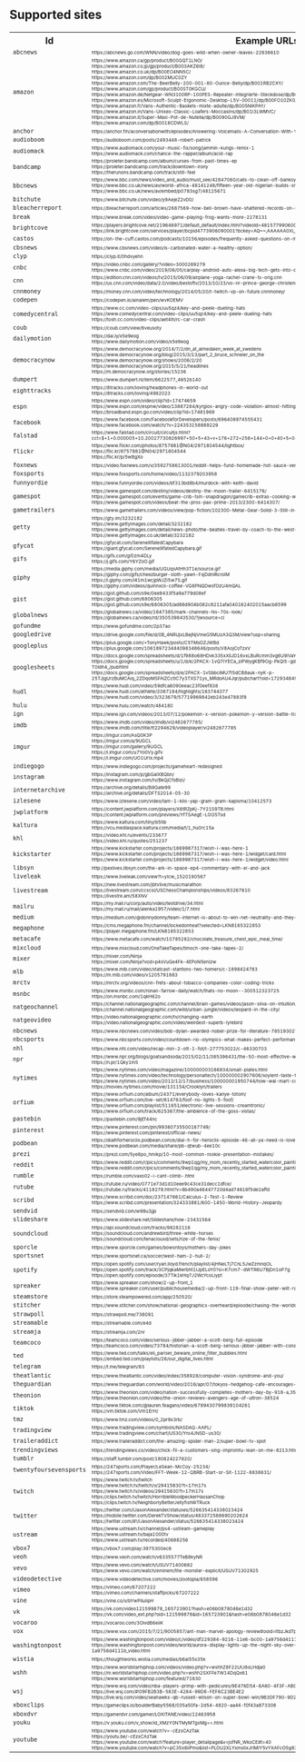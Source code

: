 <h2>Supported sites</h2>

<table>
	<tr>
		<th>Id</th>
		<th>Example URLs</th>
	</tr>
	<tr title="ABC News" id="abcnews">
		<td style="font-size:75%"><code>abcnews</code></td>
		<td style="font-size:50%">https://abcnews.go.com/WNN/video/dog-goes-wild-when-owner-leaves-22936610</td>
	</tr>
	<tr title="Amazon Product" id="amazon">
		<td style="font-size:75%"><code>amazon</code></td>
		<td style="font-size:50%">https://www.amazon.ca/gp/product/B00GQT1LNO/<br/>https://www.amazon.co.jp/gp/product/B003AKZ6I8/<br/>https://www.amazon.co.uk/dp/B00EO4NN5C/<br/>https://www.amazon.com/dp/B002MUC0ZY<br/>https://www.amazon.com/The-BeerBelly-200-001-80-Ounce-Belly/dp/B001RB2CXY/<br/>https://www.amazon.com/gp/product/B00ST0KGCU/<br/>https://www.amazon.de/Netgear-WN3100RP-100PES-Repeater-integrierte-Steckdose/dp/B00ET2LTE6/<br/>https://www.amazon.es/Microsoft-Sculpt-Ergonomic-Desktop-L5V-00011/dp/B00FO10ZK0/<br/>https://www.amazon.fr/Vans-Authentic-Baskets-mixte-adulte/dp/B005NIKPAY/<br/>https://www.amazon.in/Vans-Unisex-Classic-Loafers-Moccasins/dp/B01I3LWMVC/<br/>https://www.amazon.it/Super-Maxi-Pot-de-Nutella/dp/B0090GJ8VM/<br/>https://www.amazon.com/dp/B0018CDWLS/</td>
	</tr>
	<tr title="Anchor" id="anchor">
		<td style="font-size:75%"><code>anchor</code></td>
		<td style="font-size:50%">https://anchor.fm/aconversationwith/episodes/Answering-Voicemails-A-Conversation-With-You--2-e6e7lg</td>
	</tr>
	<tr title="Audioboom" id="audioboom">
		<td style="font-size:75%"><code>audioboom</code></td>
		<td style="font-size:50%">https://audioboom.com/posts/2493448-robert-patrick</td>
	</tr>
	<tr title="Audiomack" id="audiomack">
		<td style="font-size:75%"><code>audiomack</code></td>
		<td style="font-size:50%">https://www.audiomack.com/your-music-fix/song/jammin-kungs-remix-1<br/>https://www.audiomack.com/chance-the-rapper/album/acid-rap</td>
	</tr>
	<tr title="Bandcamp" id="bandcamp">
		<td style="font-size:75%"><code>bandcamp</code></td>
		<td style="font-size:50%">https://proleter.bandcamp.com/album/curses-from-past-times-ep<br/>https://proleter.bandcamp.com/track/downtown-irony<br/>https://therunons.bandcamp.com/track/still-feel</td>
	</tr>
	<tr title="BBC News" id="bbcnews">
		<td style="font-size:75%"><code>bbcnews</code></td>
		<td style="font-size:50%">https://www.bbc.com/news/video_and_audio/must_see/42847060/calls-to-clean-off-banksy-mural-in-hull<br/>https://www.bbc.co.uk/news/av/world-africa-48141248/fifteen-year-old-nigerian-builds-small-scale-construction-machines<br/>https://www.bbc.co.uk/news/av/embed/p0783sg7/48125671</td>
	</tr>
	<tr title="BitChute" id="bitchute">
		<td style="font-size:75%"><code>bitchute</code></td>
		<td style="font-size:50%">https://www.bitchute.com/video/y9AejeZ2vD0/</td>
	</tr>
	<tr title="Bleacher Report videos" id="bleacherreport">
		<td style="font-size:75%"><code>bleacherreport</code></td>
		<td style="font-size:50%">https://bleacherreport.com/articles/2687569-how-bell-brown-have-shattered-records-on-steelers-historic-playoff-run</td>
	</tr>
	<tr title="Break" id="break">
		<td style="font-size:75%"><code>break</code></td>
		<td style="font-size:50%">https://www.break.com/video/video-game-playing-frog-wants-more-2278131</td>
	</tr>
	<tr title="Brightcove" id="brightcove">
		<td style="font-size:75%"><code>brightcove</code></td>
		<td style="font-size:50%">https://players.brightcove.net/219646971/default_default/index.html?videoId=4815779906001<br/>https://link.brightcove.com/services/player/bcpid4773906090001?bckey=AQ~~,AAAAAA0Xi_s~,r1xMuE8k5Nyz5IyYc0Hzhl5eZ5cEEvlm&amp;bctid=4815779906001</td>
	</tr>
	<tr title="Castos" id="castos">
		<td style="font-size:75%"><code>castos</code></td>
		<td style="font-size:50%">https://on-the-cuff.castos.com/podcasts/10156/episodes/frequently-asked-questions-on-mens-style</td>
	</tr>
	<tr title="CBS News Video" id="cbsnews">
		<td style="font-size:75%"><code>cbsnews</code></td>
		<td style="font-size:50%">https://www.cbsnews.com/video/is-carbonated-water-a-healthy-option/</td>
	</tr>
	<tr title="Clyp" id="clyp">
		<td style="font-size:75%"><code>clyp</code></td>
		<td style="font-size:50%">https://clyp.it/0hdvyehn</td>
	</tr>
	<tr title="CNBC" id="cnbc">
		<td style="font-size:75%"><code>cnbc</code></td>
		<td style="font-size:50%">https://video.cnbc.com/gallery/?video=3000269279<br/>https://www.cnbc.com/video/2019/06/05/carplay-android-auto-alexa-big-tech-gets-into-our-cars.html</td>
	</tr>
	<tr title="CNN" id="cnn">
		<td style="font-size:75%"><code>cnn</code></td>
		<td style="font-size:50%">https://edition.cnn.com/videos/tv/2015/06/09/airplane-yoga-rachel-crane-ts-orig.cnn<br/>https://us.cnn.com/video/data/2.0/video/bestoftv/2013/10/23/vo-nr-prince-george-christening-arrival.cnn.html</td>
	</tr>
	<tr title="CNNMoney" id="cnnmoney">
		<td style="font-size:75%"><code>cnnmoney</code></td>
		<td style="font-size:50%">https://money.cnn.com/video/technology/2014/05/20/t-twitch-vp-on-future.cnnmoney/</td>
	</tr>
	<tr title="CodePen" id="codepen">
		<td style="font-size:75%"><code>codepen</code></td>
		<td style="font-size:50%">https://codepen.io/ainalem/pen/wvKOEMV</td>
	</tr>
	<tr title="Comedy Central" id="comedycentral">
		<td style="font-size:75%"><code>comedycentral</code></td>
		<td style="font-size:50%">https://www.cc.com/video-clips/uu5qz4/key-and-peele-dueling-hats<br/>https://www.comedycentral.com/video-clips/uu5qz4/key-and-peele-dueling-hats<br/>https://tosh.cc.com/video-clips/aet4lh/rc-car-crash</td>
	</tr>
	<tr title="Coub" id="coub">
		<td style="font-size:75%"><code>coub</code></td>
		<td style="font-size:50%">https://coub.com/view/6veusoty</td>
	</tr>
	<tr title="Dailymotion" id="dailymotion">
		<td style="font-size:75%"><code>dailymotion</code></td>
		<td style="font-size:50%">https://dai.ly/x5e9eog<br/>https://www.dailymotion.com/video/x5e9eog</td>
	</tr>
	<tr title="Democracy Now!" id="democracynow">
		<td style="font-size:75%"><code>democracynow</code></td>
		<td style="font-size:50%">https://www.democracynow.org/2014/7/2/dn_at_almedalen_week_at_swedens<br/>https://www.democracynow.org/blog/2015/3/13/part_2_bruce_schneier_on_the<br/>https://www.democracynow.org/shows/2006/2/20<br/>https://www.democracynow.org/2015/5/21/headlines<br/>https://m.democracynow.org/stories/15236</td>
	</tr>
	<tr title="dumpert" id="dumpert">
		<td style="font-size:75%"><code>dumpert</code></td>
		<td style="font-size:50%">https://www.dumpert.nl/item/6622577_4652b140</td>
	</tr>
	<tr title="8tracks" id="eighttracks">
		<td style="font-size:75%"><code>eighttracks</code></td>
		<td style="font-size:50%">https://8tracks.com/lovinq/headphones-in-world-out<br/>https://8tracks.com/lovinq/4982023</td>
	</tr>
	<tr title="ESPN" id="espn">
		<td style="font-size:75%"><code>espn</code></td>
		<td style="font-size:50%">https://www.espn.com/video/clip?id=17474659<br/>https://www.espn.com/espnw/video/13887284/kyrgios-angry-code-violation-almost-hitting-ref<br/>https://broadband.espn.go.com/video/clip?id=17481969</td>
	</tr>
	<tr title="Facebook" id="facebook">
		<td style="font-size:75%"><code>facebook</code></td>
		<td style="font-size:50%">https://www.facebook.com/FacebookforDevelopers/posts/696408974555431<br/>https://www.facebook.com/watch/?v=224353158889229</td>
	</tr>
	<tr title="Falstad Circuit Simulator" id="falstad">
		<td style="font-size:75%"><code>falstad</code></td>
		<td style="font-size:50%">https://www.falstad.com/circuit/circuitjs.html?cct=$+1+0.000005+10.20027730826997+50+5+43+v+176+272+256+144+0+0+40+5+0+0+0.5+w+176+272+336+272+0+r+336+272+256+144+0+1000</td>
	</tr>
	<tr title="Flickr" id="flickr">
		<td style="font-size:75%"><code>flickr</code></td>
		<td style="font-size:50%">https://www.flickr.com/photos/8757881@N04/2971804544/lightbox/<br/>https://flic.kr/8757881@N04/2971804544<br/>https://flic.kr/p/5wBgXo</td>
	</tr>
	<tr title="Fox News" id="foxnews">
		<td style="font-size:75%"><code>foxnews</code></td>
		<td style="font-size:50%">https://video.foxnews.com/v/3592758613001/reddit-helps-fund-homemade-hot-sauce-venture/</td>
	</tr>
	<tr title="FOX Sports" id="foxsports">
		<td style="font-size:75%"><code>foxsports</code></td>
		<td style="font-size:50%">https://www.foxsports.com/home/video/1132379203958</td>
	</tr>
	<tr title="Funny or Die" id="funnyordie">
		<td style="font-size:75%"><code>funnyordie</code></td>
		<td style="font-size:50%">https://www.funnyordie.com/videos/bf313bd8b4/murdock-with-keith-david</td>
	</tr>
	<tr title="Gamespot" id="gamespot">
		<td style="font-size:75%"><code>gamespot</code></td>
		<td style="font-size:50%">https://www.gamespot.com/destiny/videos/destiny-the-moon-trailer-6415176/<br/>https://www.gamespot.com/events/game-crib-tsm-snapdragon/gamecrib-extras-cooking-with-dan-dinh-6412922/<br/>https://www.gamespot.com/videos/beat-the-pros-pax-prime-2013/2300-6414307/</td>
	</tr>
	<tr title="GameTrailers" id="gametrailers">
		<td style="font-size:75%"><code>gametrailers</code></td>
		<td style="font-size:50%">https://www.gametrailers.com/videos/view/pop-fiction/102300-Metal-Gear-Solid-3-Still-in-a-Dream</td>
	</tr>
	<tr title="Getty Images" id="getty">
		<td style="font-size:75%"><code>getty</code></td>
		<td style="font-size:50%">https://gty.im/3232182<br/>https://www.gettyimages.com/detail/3232182<br/>https://www.gettyimages.com/detail/news-photo/the-beatles-travel-by-coach-to-the-west-country-for-some-news-photo/3232182<br/>https://www.gettyimages.co.uk/detail/3232182</td>
	</tr>
	<tr title="Gfycat" id="gfycat">
		<td style="font-size:75%"><code>gfycat</code></td>
		<td style="font-size:50%">https://gfycat.com/SereneIllfatedCapybara<br/>https://giant.gfycat.com/SereneIllfatedCapybara.gif</td>
	</tr>
	<tr title="Gifs.com" id="gifs">
		<td style="font-size:75%"><code>gifs</code></td>
		<td style="font-size:50%">https://gifs.com/gif/zm4DLy<br/>https://j.gifs.com/Y6YZoO.gif</td>
	</tr>
	<tr title="GIPHY" id="giphy">
		<td style="font-size:75%"><code>giphy</code></td>
		<td style="font-size:50%">https://media.giphy.com/media/UGUqsAtHh3T1e/source.gif<br/>https://giphy.com/gifs/cheezburger-sloth-yawn-FsjDdnIRcroIM<br/>https://i.giphy.com/l41m1wcjpWJZi5w7S.gif<br/>https://giphy.com/videos/quinnxcii-coffee-VG8PNQDwsfOzU4mQAL</td>
	</tr>
	<tr title="GitHub Gist" id="gist">
		<td style="font-size:75%"><code>gist</code></td>
		<td style="font-size:50%">https://gist.github.com/s9e/0ee8433f5a9a779d08ef<br/>https://gist.github.com/6806305<br/>https://gist.github.com/s9e/6806305/ad88d904b082c8211afa040162402015aacb8599</td>
	</tr>
	<tr title="Global News" id="globalnews">
		<td style="font-size:75%"><code>globalnews</code></td>
		<td style="font-size:50%">https://globalnews.ca/video/1647385/mark-channels-his-70s-look/<br/>https://globalnews.ca/video/rd/350539843530/?jwsource=cl</td>
	</tr>
	<tr title="GoFundMe" id="gofundme">
		<td style="font-size:75%"><code>gofundme</code></td>
		<td style="font-size:50%">https://www.gofundme.com/2p37ao</td>
	</tr>
	<tr title="Google Drive" id="googledrive">
		<td style="font-size:75%"><code>googledrive</code></td>
		<td style="font-size:50%">https://drive.google.com/file/d/0B_4NRUjxLBejNjVmeG5MUzA3Q3M/view?usp=sharing</td>
	</tr>
	<tr title="Google+" id="googleplus">
		<td style="font-size:75%"><code>googleplus</code></td>
		<td style="font-size:50%">https://plus.google.com/+TonyHawk/posts/C5TMsDZJWBd<br/>https://plus.google.com/106189723444098348646/posts/V8AojCoTzxV</td>
	</tr>
	<tr title="Google Sheets" id="googlesheets">
		<td style="font-size:75%"><code>googlesheets</code></td>
		<td style="font-size:50%">https://docs.google.com/spreadsheets/d/1f988o68HDvk335xXllJD16vxLBuRcmm3vg6U9lVaYpA<br/>https://docs.google.com/spreadsheets/u/1/d/e/2PACX-1vQ7iYECa_ziPWygKBf9Og-PkQl5-gdnFRU-jP-z1FyjLfLXMAdRJN1J5Lx31NjnCq5lkRcL-T0Idh4_/pubhtml<br/>https://docs.google.com/spreadsheets/d/e/2PACX-1vSbbciMU7t5dCB8auk-nyK-p-25TJjgUrzBuMCAiq_2ZDqoMSFAlZCctIC7y3TXS71ys_MRdoAU4Jqr/pubchart?oid=1729348495</td>
	</tr>
	<tr title="Hudl" id="hudl">
		<td style="font-size:75%"><code>hudl</code></td>
		<td style="font-size:50%">https://www.hudl.com/video/59dfca6090eeac23f0eef838<br/>https://www.hudl.com/athlete/2067184/highlights/163744377<br/>https://www.hudl.com/video/3/323679/57719969842eb243e47883f8</td>
	</tr>
	<tr title="Hulu" id="hulu">
		<td style="font-size:75%"><code>hulu</code></td>
		<td style="font-size:50%">https://www.hulu.com/watch/484180</td>
	</tr>
	<tr title="IGN" id="ign">
		<td style="font-size:75%"><code>ign</code></td>
		<td style="font-size:50%">https://www.ign.com/videos/2013/07/12/pokemon-x-version-pokemon-y-version-battle-trailer</td>
	</tr>
	<tr title="IMDb" id="imdb">
		<td style="font-size:75%"><code>imdb</code></td>
		<td style="font-size:50%">https://www.imdb.com/video/imdb/vi2482677785/<br/>https://www.imdb.com/title/tt2294629/videoplayer/vi2482677785</td>
	</tr>
	<tr title="Imgur" id="imgur">
		<td style="font-size:75%"><code>imgur</code></td>
		<td style="font-size:50%">https://imgur.com/AsQ0K3P<br/>https://imgur.com/a/9UGCL<br/>https://imgur.com/gallery/9UGCL<br/>https://i.imgur.com/u7Yo0Vy.gifv<br/>https://i.imgur.com/UO1UrIx.mp4</td>
	</tr>
	<tr title="Indiegogo" id="indiegogo">
		<td style="font-size:75%"><code>indiegogo</code></td>
		<td style="font-size:50%">https://www.indiegogo.com/projects/gameheart-redesigned</td>
	</tr>
	<tr title="Instagram" id="instagram">
		<td style="font-size:75%"><code>instagram</code></td>
		<td style="font-size:50%">https://instagram.com/p/gbGaIXBQbn/<br/>https://www.instagram.com/tv/BkQjCfsBIzi/</td>
	</tr>
	<tr title="Internet Archive" id="internetarchive">
		<td style="font-size:75%"><code>internetarchive</code></td>
		<td style="font-size:50%">https://archive.org/details/BillGate99<br/>https://archive.org/details/DFTS2014-05-30</td>
	</tr>
	<tr title="İzlesene" id="izlesene">
		<td style="font-size:75%"><code>izlesene</code></td>
		<td style="font-size:50%">https://www.izlesene.com/video/tam-1-kilo-yap-gram-gram-kapisma/10412573</td>
	</tr>
	<tr title="JW Platform" id="jwplatform">
		<td style="font-size:75%"><code>jwplatform</code></td>
		<td style="font-size:50%">https://content.jwplatform.com/players/X6tRZpKj-7Y21S9TB.html<br/>https://content.jwplatform.com/previews/YfTSAegE-L0l35Tsd</td>
	</tr>
	<tr title="Kaltura" id="kaltura">
		<td style="font-size:75%"><code>kaltura</code></td>
		<td style="font-size:50%">https://www.kaltura.com/tiny/b5tib<br/>https://vcu.mediaspace.kaltura.com/media/t/1_hu0rc15a</td>
	</tr>
	<tr title="Kontinental Hockey League (КХЛ)" id="khl">
		<td style="font-size:75%"><code>khl</code></td>
		<td style="font-size:50%">https://video.khl.ru/events/233677<br/>https://video.khl.ru/quotes/251237</td>
	</tr>
	<tr title="Kickstarter" id="kickstarter">
		<td style="font-size:75%"><code>kickstarter</code></td>
		<td style="font-size:50%">https://www.kickstarter.com/projects/1869987317/wish-i-was-here-1<br/>https://www.kickstarter.com/projects/1869987317/wish-i-was-here-1/widget/card.html<br/>https://www.kickstarter.com/projects/1869987317/wish-i-was-here-1/widget/video.html</td>
	</tr>
	<tr title="Libsyn" id="libsyn">
		<td style="font-size:75%"><code>libsyn</code></td>
		<td style="font-size:50%">http://pexlives.libsyn.com/the-ark-in-space-ep4-commentary-with-el-and-jack</td>
	</tr>
	<tr title="Liveleak" id="liveleak">
		<td style="font-size:75%"><code>liveleak</code></td>
		<td style="font-size:50%">https://www.liveleak.com/view?t=yIcw_1520190567</td>
	</tr>
	<tr title="Livestream" id="livestream">
		<td style="font-size:75%"><code>livestream</code></td>
		<td style="font-size:50%">https://new.livestream.com/jbtvlive/musicmarathon<br/>https://livestream.com/ccscsl/USChessChampionships/videos/83267610<br/>https://livestre.am/58XNV</td>
	</tr>
	<tr title="Mail.Ru" id="mailru">
		<td style="font-size:75%"><code>mailru</code></td>
		<td style="font-size:50%">https://my.mail.ru/corp/auto/video/testdrive/34.html<br/>https://my.mail.ru/mail/alenka1957/video/1/7.html</td>
	</tr>
	<tr title="Medium" id="medium">
		<td style="font-size:75%"><code>medium</code></td>
		<td style="font-size:50%">https://medium.com/@donnydonny/team-internet-is-about-to-win-net-neutrality-and-they-didnt-need-googles-help-e7e2cf9b8a95</td>
	</tr>
	<tr title="Megaphone" id="megaphone">
		<td style="font-size:75%"><code>megaphone</code></td>
		<td style="font-size:50%">https://cms.megaphone.fm/channel/lockedonheat?selected=LKN8165322853<br/>https://player.megaphone.fm/LKN8165322853</td>
	</tr>
	<tr title="Metacafe" id="metacafe">
		<td style="font-size:75%"><code>metacafe</code></td>
		<td style="font-size:50%">https://www.metacafe.com/watch/10785282/chocolate_treasure_chest_epic_meal_time/</td>
	</tr>
	<tr title="Mixcloud" id="mixcloud">
		<td style="font-size:75%"><code>mixcloud</code></td>
		<td style="font-size:50%">https://www.mixcloud.com/OneTakeTapes/timsch-one-take-tapes-2/</td>
	</tr>
	<tr title="Mixer" id="mixer">
		<td style="font-size:75%"><code>mixer</code></td>
		<td style="font-size:50%">https://mixer.com/Ninja<br/>https://mixer.com/Ninja?vod=p4sVuGe4Fk-4EPoN5enIzw</td>
	</tr>
	<tr title="MLB" id="mlb">
		<td style="font-size:75%"><code>mlb</code></td>
		<td style="font-size:50%">https://www.mlb.com/video/statcast-stantons-two-homers/c-1898424783<br/>https://m.mlb.com/video/v1205791883</td>
	</tr>
	<tr title="MRCTV" id="mrctv">
		<td style="font-size:75%"><code>mrctv</code></td>
		<td style="font-size:50%">https://mrctv.org/videos/cnn-frets-about-tobacco-companies-color-coding-tricks</td>
	</tr>
	<tr title="MSNBC" id="msnbc">
		<td style="font-size:75%"><code>msnbc</code></td>
		<td style="font-size:50%">https://www.msnbc.com/ronan-farrow-daily/watch/thats-no-moon--300512323725<br/>https://on.msnbc.com/1qkH62o</td>
	</tr>
	<tr title="National Geographic Channel" id="natgeochannel">
		<td style="font-size:75%"><code>natgeochannel</code></td>
		<td style="font-size:50%">https://channel.nationalgeographic.com/channel/brain-games/videos/jason-silva-on-intuition/<br/>https://channel.nationalgeographic.com/wild/urban-jungle/videos/leopard-in-the-city/</td>
	</tr>
	<tr title="National Geographic Video" id="natgeovideo">
		<td style="font-size:75%"><code>natgeovideo</code></td>
		<td style="font-size:50%">https://video.nationalgeographic.com/tv/changing-earth<br/>https://video.nationalgeographic.com/video/weirdest-superb-lyrebird</td>
	</tr>
	<tr title="NBC News" id="nbcnews">
		<td style="font-size:75%"><code>nbcnews</code></td>
		<td style="font-size:50%">https://www.nbcnews.com/video/bob-dylan-awarded-nobel-prize-for-literature-785193027834</td>
	</tr>
	<tr title="NBC Sports" id="nbcsports">
		<td style="font-size:75%"><code>nbcsports</code></td>
		<td style="font-size:50%">https://www.nbcsports.com/video/countdown-rio-olympics-what-makes-perfect-performance</td>
	</tr>
	<tr title="NHL Videos and Highlights" id="nhl">
		<td style="font-size:75%"><code>nhl</code></td>
		<td style="font-size:50%">https://www.nhl.com/video/recap-min-2-ott-1-fot/t-277753022/c-46330703</td>
	</tr>
	<tr title="NPR" id="npr">
		<td style="font-size:75%"><code>npr</code></td>
		<td style="font-size:50%">https://www.npr.org/blogs/goatsandsoda/2015/02/11/385396431/the-50-most-effective-ways-to-transform-the-developing-world<br/>https://n.pr/1Qky1m5</td>
	</tr>
	<tr title="The New York Times Video" id="nytimes">
		<td style="font-size:75%"><code>nytimes</code></td>
		<td style="font-size:50%">https://www.nytimes.com/video/magazine/100000003166834/small-plates.html<br/>https://www.nytimes.com/video/technology/personaltech/100000002907606/soylent-taste-test.html<br/>https://www.nytimes.com/video/2012/12/17/business/100000001950744/how-wal-mart-conquered-teotihuacan.html<br/>https://movies.nytimes.com/movie/131154/Crooklyn/trailers</td>
	</tr>
	<tr title="Orfium" id="orfium">
		<td style="font-size:75%"><code>orfium</code></td>
		<td style="font-size:50%">https://www.orfium.com/album/24371/everybody-loves-kanye-totom/<br/>https://www.orfium.com/live-set/614763/foof-no-lights-5-foof/<br/>https://www.orfium.com/playlist/511651/electronic-live-sessions-creamtronic/<br/>https://www.orfium.com/track/625367/the-ambience-of-the-goss-vistas/</td>
	</tr>
	<tr title="Pastebin" id="pastebin">
		<td style="font-size:75%"><code>pastebin</code></td>
		<td style="font-size:50%">https://pastebin.com/9jEf44nc</td>
	</tr>
	<tr title="Pinterest" id="pinterest">
		<td style="font-size:75%"><code>pinterest</code></td>
		<td style="font-size:50%">https://www.pinterest.com/pin/99360735500167749/<br/>https://www.pinterest.com/pinterest/official-news/</td>
	</tr>
	<tr title="Podbean" id="podbean">
		<td style="font-size:75%"><code>podbean</code></td>
		<td style="font-size:50%">https://dialhforheroclix.podbean.com/e/dial-h-for-heroclix-episode-46-all-ya-need-is-love/<br/>https://www.podbean.com/media/share/pb-qtwub-4ee10c</td>
	</tr>
	<tr title="Prezi" id="prezi">
		<td style="font-size:75%"><code>prezi</code></td>
		<td style="font-size:50%">https://prezi.com/5ye8po_hmikp/10-most-common-rookie-presentation-mistakes/</td>
	</tr>
	<tr title="Reddit threads and comments" id="reddit">
		<td style="font-size:75%"><code>reddit</code></td>
		<td style="font-size:50%">https://www.reddit.com/r/pics/comments/9wp1qg/my_mom_recently_started_watercolor_painting_and/<br/>https://www.reddit.com/r/pics/comments/9wp1qg/my_mom_recently_started_watercolor_painting_and/e9m6pn9/</td>
	</tr>
	<tr title="Rumble" id="rumble">
		<td style="font-size:75%"><code>rumble</code></td>
		<td style="font-size:50%">https://rumble.com/vaxo02-i-cant-climb-.html</td>
	</tr>
	<tr title="Rutube" id="rutube">
		<td style="font-size:75%"><code>rutube</code></td>
		<td style="font-size:50%">https://rutube.ru/video/0771e73d1d10eee9c43ce31decc1dfce/<br/>https://rutube.ru/tracks/4118278.html?v=8b490a46447720d4ad74616f5de2affd</td>
	</tr>
	<tr title="Scribd" id="scribd">
		<td style="font-size:75%"><code>scribd</code></td>
		<td style="font-size:50%">https://www.scribd.com/doc/237147661/Calculus-2-Test-1-Review<br/>https://www.scribd.com/presentation/324333881/600-1450-World-History-Jeopardy</td>
	</tr>
	<tr title="Sendvid" id="sendvid">
		<td style="font-size:75%"><code>sendvid</code></td>
		<td style="font-size:50%">https://sendvid.com/w99u3jjp</td>
	</tr>
	<tr title="SlideShare" id="slideshare">
		<td style="font-size:75%"><code>slideshare</code></td>
		<td style="font-size:50%">https://www.slideshare.net/Slideshare/how-23431564</td>
	</tr>
	<tr title="SoundCloud" id="soundcloud">
		<td style="font-size:75%"><code>soundcloud</code></td>
		<td style="font-size:50%">https://api.soundcloud.com/tracks/98282116<br/>https://soundcloud.com/andrewbird/three-white-horses<br/>https://soundcloud.com/tenaciousd/sets/rize-of-the-fenix/</td>
	</tr>
	<tr title="Sporcle" id="sporcle">
		<td style="font-size:75%"><code>sporcle</code></td>
		<td style="font-size:50%">https://www.sporcle.com/games/bowsntoys/mothers-day-jokes</td>
	</tr>
	<tr title="Sportsnet" id="sportsnet">
		<td style="font-size:75%"><code>sportsnet</code></td>
		<td style="font-size:50%">https://www.sportsnet.ca/soccer/west-ham-2-hull-2/</td>
	</tr>
	<tr title="Spotify" id="spotify">
		<td style="font-size:75%"><code>spotify</code></td>
		<td style="font-size:50%">https://open.spotify.com/user/ryan.lloyd.french/playlist/4jHNeLTj7CnL5JwZzmnqOL<br/>https://open.spotify.com/track/3CPjqkaMwrbht1lJpELoY0?si=K7cm7-dWTR6U7BjDn1oP7g<br/>https://open.spotify.com/episode/37Tik1kHq7J2WcYcoLiypt</td>
	</tr>
	<tr title="Spreaker" id="spreaker">
		<td style="font-size:75%"><code>spreaker</code></td>
		<td style="font-size:50%">https://www.spreaker.com/show/2-up-front_1<br/>https://www.spreaker.com/user/publichousemedia/2-up-front-119-final-show-peter-wilt-rac</td>
	</tr>
	<tr title="Steam store" id="steamstore">
		<td style="font-size:75%"><code>steamstore</code></td>
		<td style="font-size:50%">https://store.steampowered.com/app/250520/</td>
	</tr>
	<tr title="Stitcher" id="stitcher">
		<td style="font-size:75%"><code>stitcher</code></td>
		<td style="font-size:50%">https://www.stitcher.com/show/national-geographics-overheard/episode/chasing-the-worlds-largest-tornado-79283587</td>
	</tr>
	<tr title="Straw Poll" id="strawpoll">
		<td style="font-size:75%"><code>strawpoll</code></td>
		<td style="font-size:50%">https://strawpoll.me/738091</td>
	</tr>
	<tr title="Streamable" id="streamable">
		<td style="font-size:75%"><code>streamable</code></td>
		<td style="font-size:50%">https://streamable.com/e4d</td>
	</tr>
	<tr title="Streamja" id="streamja">
		<td style="font-size:75%"><code>streamja</code></td>
		<td style="font-size:50%">https://streamja.com/2nr</td>
	</tr>
	<tr title="Team Coco" id="teamcoco">
		<td style="font-size:75%"><code>teamcoco</code></td>
		<td style="font-size:50%">https://teamcoco.com/video/serious-jibber-jabber-a-scott-berg-full-episode<br/>https://teamcoco.com/video/73784/historian-a-scott-berg-serious-jibber-jabber-with-conan-obrien</td>
	</tr>
	<tr title="TED Talks" id="ted">
		<td style="font-size:75%"><code>ted</code></td>
		<td style="font-size:50%">https://www.ted.com/talks/eli_pariser_beware_online_filter_bubbles.html<br/>https://embed.ted.com/playlists/26/our_digital_lives.html</td>
	</tr>
	<tr title="Telegram" id="telegram">
		<td style="font-size:75%"><code>telegram</code></td>
		<td style="font-size:50%">https://t.me/telegram/83</td>
	</tr>
	<tr title="The Atlantic Video" id="theatlantic">
		<td style="font-size:75%"><code>theatlantic</code></td>
		<td style="font-size:50%">https://www.theatlantic.com/video/index/358928/computer-vision-syndrome-and-you/</td>
	</tr>
	<tr title="The Guardian (obsolete)" id="theguardian">
		<td style="font-size:75%"><code>theguardian</code></td>
		<td style="font-size:50%">https://www.theguardian.com/world/video/2016/apr/07/tokyos-hedgehog-cafe-encourages-you-to-embrace-prickly-pets-video</td>
	</tr>
	<tr title="The Onion" id="theonion">
		<td style="font-size:75%"><code>theonion</code></td>
		<td style="font-size:50%">https://www.theonion.com/video/nation-successfully-completes-mothers-day-by-918-a,35998/<br/>https://www.theonion.com/video/the-onion-reviews-avengers-age-of-ultron-38524</td>
	</tr>
	<tr title="TikTok" id="tiktok">
		<td style="font-size:75%"><code>tiktok</code></td>
		<td style="font-size:50%">https://www.tiktok.com/@lauren.feagans/video/6789430799839104261<br/>https://vm.tiktok.com/Vm1ErH/</td>
	</tr>
	<tr title="TMZ" id="tmz">
		<td style="font-size:75%"><code>tmz</code></td>
		<td style="font-size:50%">https://www.tmz.com/videos/0_2pr9x3rb/</td>
	</tr>
	<tr title="TradingView" id="tradingview">
		<td style="font-size:75%"><code>tradingview</code></td>
		<td style="font-size:50%">https://www.tradingview.com/symbols/NASDAQ-AAPL/<br/>https://www.tradingview.com/chart/US30/Yro4JNSD-us30/</td>
	</tr>
	<tr title="Trailer Addict" id="traileraddict">
		<td style="font-size:75%"><code>traileraddict</code></td>
		<td style="font-size:50%">https://www.traileraddict.com/the-amazing-spider-man-2/super-bowl-tv-spot</td>
	</tr>
	<tr title="Trending Views" id="trendingviews">
		<td style="font-size:75%"><code>trendingviews</code></td>
		<td style="font-size:50%">https://trendingviews.co/video/chick-fil-a-customers-sing-impromtu-lean-on-me-8213.html</td>
	</tr>
	<tr title="Tumblr" id="tumblr">
		<td style="font-size:75%"><code>tumblr</code></td>
		<td style="font-size:50%">https://staff.tumblr.com/post/180624227620/</td>
	</tr>
	<tr title="247Sports" id="twentyfoursevensports">
		<td style="font-size:75%"><code>twentyfoursevensports</code></td>
		<td style="font-size:50%">https://247sports.com/Player/LeSean-McCoy-25234/<br/>https://247sports.com/Video/FFT-Week-12-QBRB-Start-or-Sit-1122-8838631/</td>
	</tr>
	<tr title="Twitch" id="twitch">
		<td style="font-size:75%"><code>twitch</code></td>
		<td style="font-size:50%">https://www.twitch.tv/twitch<br/>https://www.twitch.tv/twitch/v/29415830?t=17m17s<br/>https://www.twitch.tv/videos/29415830?t=17m17s<br/>https://clips.twitch.tv/twitch/HorribleWoodpeckerHassanChop<br/>https://clips.twitch.tv/NeighborlyBetterJellyfishWTRuck</td>
	</tr>
	<tr title="Twitter" id="twitter">
		<td style="font-size:75%"><code>twitter</code></td>
		<td style="font-size:50%">https://twitter.com/IJasonAlexander/statuses/526635414338023424<br/>https://mobile.twitter.com/DerekTVShow/status/463372588690202624<br/>https://twitter.com/#!/IJasonAlexander/status/526635414338023424</td>
	</tr>
	<tr title="Ustream" id="ustream">
		<td style="font-size:75%"><code>ustream</code></td>
		<td style="font-size:50%">https://www.ustream.tv/channel/ps4-ustream-gameplay<br/>https://www.ustream.tv/baja1000tv<br/>https://www.ustream.tv/recorded/40688256</td>
	</tr>
	<tr title="VBOX7" id="vbox7">
		<td style="font-size:75%"><code>vbox7</code></td>
		<td style="font-size:50%">https://vbox7.com/play:3975300ec6</td>
	</tr>
	<tr title="Veoh" id="veoh">
		<td style="font-size:75%"><code>veoh</code></td>
		<td style="font-size:50%">https://www.veoh.com/watch/v6335577TeB8kyNR</td>
	</tr>
	<tr title="Vevo" id="vevo">
		<td style="font-size:75%"><code>vevo</code></td>
		<td style="font-size:50%">https://www.vevo.com/watch/USUV71400682<br/>https://www.vevo.com/watch/eminem/the-monster-explicit/USUV71302925</td>
	</tr>
	<tr title="Video Detective" id="videodetective">
		<td style="font-size:75%"><code>videodetective</code></td>
		<td style="font-size:50%">https://www.videodetective.com/movies/zootopia/658596</td>
	</tr>
	<tr title="Vimeo" id="vimeo">
		<td style="font-size:75%"><code>vimeo</code></td>
		<td style="font-size:50%">https://vimeo.com/67207222<br/>https://vimeo.com/channels/staffpicks/67207222</td>
	</tr>
	<tr title="Vine" id="vine">
		<td style="font-size:75%"><code>vine</code></td>
		<td style="font-size:50%">https://vine.co/v/bYwPIluIipH</td>
	</tr>
	<tr title="VK" id="vk">
		<td style="font-size:75%"><code>vk</code></td>
		<td style="font-size:50%">https://vk.com/video121599878_165723901?hash=e06b0878046e1d32<br/>https://vk.com/video_ext.php?oid=121599878&amp;id=165723901&amp;hash=e06b0878046e1d32</td>
	</tr>
	<tr title="Vocaroo" id="vocaroo">
		<td style="font-size:75%"><code>vocaroo</code></td>
		<td style="font-size:50%">https://vocaroo.com/3OlvdB6eiiK</td>
	</tr>
	<tr title="Vox" id="vox">
		<td style="font-size:75%"><code>vox</code></td>
		<td style="font-size:50%">https://www.vox.com/2015/7/21/9005857/ant-man-marvel-apology-review#ooid=ltbzJkdTpKpE-O6hOfD3YJew3t3MppXb</td>
	</tr>
	<tr title="Washington Post Video" id="washingtonpost">
		<td style="font-size:75%"><code>washingtonpost</code></td>
		<td style="font-size:50%">https://www.washingtonpost.com/video/c/video/df229384-9216-11e6-bc00-1a9756d4111b<br/>https://www.washingtonpost.com/video/world/aurora-display-lights-up-the-night-sky-over-finland/2016/10/14/df229384-9216-11e6-bc00-1a9756d4111b_video.html</td>
	</tr>
	<tr title="Wistia" id="wistia">
		<td style="font-size:75%"><code>wistia</code></td>
		<td style="font-size:50%">https://thoughtworks.wistia.com/medias/b6al55s35k</td>
	</tr>
	<tr title="WorldStarHipHop" id="wshh">
		<td style="font-size:75%"><code>wshh</code></td>
		<td style="font-size:50%">https://www.worldstarhiphop.com/videos/video.php?v=wshhZ8F22UtJ8sLHdja0<br/>https://m.worldstarhiphop.com/video.php?v=wshh2SXFFe7W14DqQx61<br/>https://www.worldstarhiphop.com/featured/71630</td>
	</tr>
	<tr title="The Wall Street Journal Online" id="wsj">
		<td style="font-size:75%"><code>wsj</code></td>
		<td style="font-size:50%">https://www.wsj.com/video/nba-players-primp-with-pedicures/9E476D54-6A60-4F3F-ABC1-411014552DE6.html<br/>https://live.wsj.com/#!09FB2B3B-583E-4284-99D8-FEF6C23BE4E2<br/>https://live.wsj.com/video/seahawks-qb-russell-wilson-on-super-bowl-win/9B3DF790-9D20-442C-B564-51524B06FD26.html</td>
	</tr>
	<tr title="GameClips.io" id="xboxclips">
		<td style="font-size:75%"><code>xboxclips</code></td>
		<td style="font-size:50%">https://gameclips.io/boulderBaby5568/035a50fa-2d54-4820-aa44-f0f43a873308</td>
	</tr>
	<tr title="Gamer DVR" id="xboxdvr">
		<td style="font-size:75%"><code>xboxdvr</code></td>
		<td style="font-size:50%">https://gamerdvr.com/gamer/LOXITANE/video/12463958</td>
	</tr>
	<tr title="Youku" id="youku">
		<td style="font-size:75%"><code>youku</code></td>
		<td style="font-size:50%">https://v.youku.com/v_show/id_XMzY0NTMyMTgxMg==.html</td>
	</tr>
	<tr title="YouTube" id="youtube">
		<td style="font-size:75%"><code>youtube</code></td>
		<td style="font-size:50%">https://www.youtube.com/watch?v=-cEzsCAzTak<br/>https://youtu.be/-cEzsCAzTak<br/>https://www.youtube.com/watch?feature=player_detailpage&amp;v=jofNR_WkoCE#t=40<br/>https://www.youtube.com/watch?v=pC35x6iIPmo&amp;list=PLOU2XLYxmsIIxJrlMIY5vYXAFcO5g83gA</td>
	</tr>
</table>